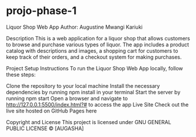 # projo-phase-1

Liquor Shop Web App
Author: Augustine Mwangi Kariuki

Description
This is a web application for a liquor shop that allows customers to browse and purchase various types of liquor. The app includes a product catalog with descriptions and images, a shopping cart for customers to keep track of their orders, and a checkout system for making purchases.

Project Setup Instructions
To run the Liquor Shop Web App locally, follow these steps:

Clone the repository to your local machine
Install the necessary dependencies by running npm install in your terminal
Start the server by running npm start
Open a browser and navigate to http://127.0.0.1:5500/index.html?# to access the app
Live Site
Check out the live site hosted on GitHub Pages here 

Copyright and License
This project is licensed under GNU GENERAL PUBLIC LICENSE © [AUGASHA]
